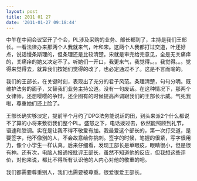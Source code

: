 ```yaml
---
layout: post
title: 2011 01 27
date: '2011-01-27 09:18:44'
---
```



 中午在中间会议室开了个会，PL涉及采购的业务、部长都到了，主持是我们王部长。一看法律办来那两个人我就来气，叶和宋。这两个人我都打过交道，叶还好点，说话慢条斯理的，但条理还是比较清楚。宋就是审完给完意见，全是无关痛痒的，关痛痒的她又决定不了。听她们一开口，我更来气，我觉得。。。我觉得。。。觉得来觉得去，就算我们按她们觉得的改了，也必定通过不了。这是不言而喻的。

 我们的王部长，在关键时刻，表现出了充分的君子风范。条理清楚，句句分明。既维护法务的面子，又替我们业务主持公道。没有一句废话。在这种情况下，那两个女律师，还想嘤嘤的争辩，还企图有的时候提高声调跟我们的王部长示威。气死我啦，尊重她们还上脸了。

 王部长确实够淡定，提前半个月约了DPG法务能说话的田，到头来派2个什么都说不了算的小将来敷衍我们整个PL。盛怒之下，电话拨过去，依然能照顾到礼节，语速和腔调。实在是让我不得不敬爱有加。我最爱这个部长的，第一次打交道，是要签字，他不像别的人，不会故意给你挑刺。签字的时候，笔握的很紧，写字很用力，像个小学生一样认真。后来仔细看，发现王部长是单眼皮，眼睛很小，但是很有神。还有次，电脑人报通报批评王部长，虽然不知道他的反应，但我想这些评价，对他来说，都比不得所有认识他的人内心对他的敬重的吧。

 我们都需要尊重别人，我们也需要被尊重。很爱很爱王部长。


